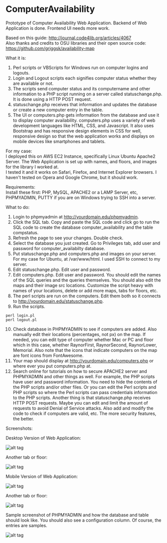 # ComputerAvailability
Prototype of Computer Availability Web Application. Backend of Web Application is done. Frontend UI needs more work.   

Based on this guide: http://journal.code4lib.org/articles/4067  
Also thanks and credits to OSU libraries and their open source code: https://github.com/griggsk/availability-map

What it is:      
1. Perl scripts or VBScripts for Windows run on computer logins and logouts.      
2. Login and Logout scripts each signifies computer status whether they are available or not.    
3. The scripts send computer status and its computername and other information to a PHP script running on a server called statuschange.php. It is done using a HTTP POST request.     
4. statuschange.php receives that information and updates the database or create a new computer entry in the table.    
5. The UI or computers.php gets information from the database and use it to display computer availability. computers.php uses a variety of web development languages like HTML, CSS, and Javascript. It also uses Bootstrap and has responsive design elements in CSS for well, responsive design so that the web application works and displays on mobile devices like smartphones and tablets.   

For my case:   
I deployed this on AWS EC2 Instance, specifically Linux Ubuntu Apache2 Server. The Web Application is set up with names, and floors, and images for the library I worked at.       
I tested it and it works on Safari, Firefox, and Internet Explorer browsers. I haven't tested on Opera and Google Chrome, but it should work.   

Requirements:         
Install these first:
PHP, MySQL, APACHE2 or a LAMP Server, etc, PHPMYADMIN, PUTTY if you are on Windows trying to SSH into a server.   

What to do:    
1. Login to phpmyadmin at http://yourdomain.edu/phpmyadmin.   
2. Click the SQL tab. Copy and paste the SQL code and click go to run the SQL code to create the database computer_availability and the table compstatus.    
3. Refresh the page to see your changes. Double check.     
4. Select the database you just created. Go to Privileges tab, add user and password for computer_availabilty database.  
5. Put statuschange.php and computers.php and images on your server. For my case for Ubuntu, at /var/www/html. I used SSH to connect to my server.       
6. Edit statuschange.php. Edit user and password.   
7. Edit computers.php. Edit user and password. You should edit the names of the SQL queries and the queries themselves. You should also edit the maps and their image src locations. Customize the script heavy with names of your locations, delete or add more maps, tabs for floors, etc.   
8. The perl scripts are run on the computers. Edit them both so it connects to http://yourdomain.edu/statuschange.php.   
9. Run the scripts. 
```
perl login.pl
perl logout.pl
```
10. Check database in PHPMYADMIN to see if computers are added. Also manually edit their locations (percentages, not px) on the map. If needed, you can edit type of computer whether Mac or PC and floor which in this case, whether RaynorFirst, RaynorSecond, RaynorLower, Memorial. Also note that the icons that indicate computers on the map are font icons from FontAwesome.                 
11. Your map should display at http://yourdomain.edu/computers.php or where ever you put computers.php at.         
12. Search online for tutorials on how to secure APACHE2 server and PHPMYADMIN and other things as well. For example, the PHP scripts have user and password information. You need to hide the contents of the PHP scripts and/or other files. Or you can edit the Perl scripts and PHP scripts so where the Perl scripts can pass credentials information to the PHP scripts. Another thing is that statuschange.php receives HTTP POST requests. Maybe you can edit and limit the amount of requests to avoid Denial of Service attacks. Also add and modify the code to check if computers are valid, etc. The more security features, the better.      

Screenshots:

Desktop Version of Web Application:

![alt tag](https://github.com/TonyMeiDeveloper/ComputerAvailability/blob/master/Screenshots/Desktop1.png)

Another tab or floor: 

![alt tag](https://github.com/TonyMeiDeveloper/ComputerAvailability/blob/master/Screenshots/Desktop2.png)


Mobile Version of Web Application:  

![alt tag](https://github.com/TonyMeiDeveloper/ComputerAvailability/blob/master/Screenshots/Mobile1.png)

Another tab or floor: 

![alt tag](https://github.com/TonyMeiDeveloper/ComputerAvailability/blob/master/Screenshots/Mobile2.png)


Sample screenshot of PHPMYADMIN and how the database and table should look like. You should also see a configuration column. Of course, the entries are samples.

![alt tag](https://github.com/TonyMeiDeveloper/ComputerAvailability/blob/master/Screenshots/PHPMYADMIN.png)
